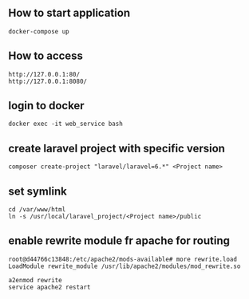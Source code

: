 ## How to start application
```shell script
docker-compose up
```

## How to access
```shell script
http://127.0.0.1:80/
http://127.0.0.1:8080/
```
## login to docker
```shell script
docker exec -it web_service bash
```

## create laravel project with specific version
```shell script
composer create-project "laravel/laravel=6.*" <Project name>
```

## set symlink
```shell script
cd /var/www/html
ln -s /usr/local/laravel_project/<Project name>/public 
```

## enable rewrite module fr apache for routing
```shell script
root@d44766c13848:/etc/apache2/mods-available# more rewrite.load
LoadModule rewrite_module /usr/lib/apache2/modules/mod_rewrite.so

a2enmod rewrite
service apache2 restart
```